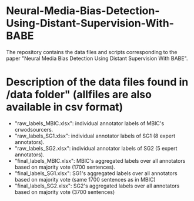 # Neural-Media-Bias-Detection-Using-Distant-Supervision-With-BABE
The repository contains the data files and scripts corresponding to the paper "Neural Media Bias Detection Using Distant Supervision With BABE".

# Description of the data files found in /data folder" (allfiles are also available in csv format)
- "raw_labels_MBIC.xlsx": individual annotator labels of MBIC's crwodsourcers.  
- "raw_labels_SG1.xlsx": individual annotator labels of SG1 (8 expert annotators).
- "raw_labels_SG2.xlsx": individual annotator labels of SG2 (5 expert annotators).
- "final_labels_MBIC.xlsx": MBIC's aggregated labels over all annotators based on majority vote (1700 sentences).
- "final_labels_SG1.xlsx": SG1's aggregated labels over all annotators based on majority vote (same 1700 sentences as in MBIC)
- "final_labels_SG2.xlsx": SG2's aggregated labels over all annotators based on majority vote (3700 sentences)
